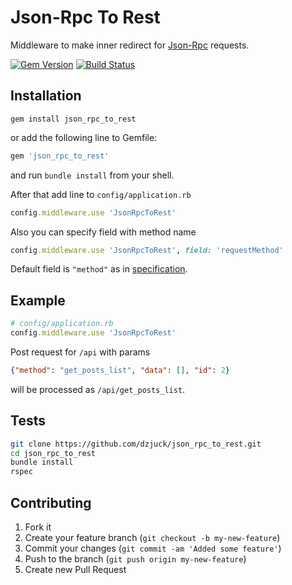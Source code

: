 # Json-Rpc To Rest

Middleware to make inner redirect for [Json-Rpc](http://en.wikipedia.org/wiki/JSON-RPC) requests.

[![Gem Version](https://badge.fury.io/rb/json_rpc_to_rest.png)](http://badge.fury.io/rb/json_rpc_to_rest)
[![Build Status](https://travis-ci.org/dzjuck/json_rpc_to_rest.svg?branch=master)](https://travis-ci.org/dzjuck/json_rpc_to_rest)

## Installation

```shell
gem install json_rpc_to_rest
```

or add the following line to Gemfile:

```ruby
gem 'json_rpc_to_rest'
```

and run `bundle install` from your shell.

After that add line to `config/application.rb`

```ruby
config.middleware.use 'JsonRpcToRest'
```

Also you can specify field with method name

```ruby
config.middleware.use 'JsonRpcToRest', field: 'requestMethod'
```

Default field is `"method"` as in [specification](http://www.jsonrpc.org/specification#request_object).

## Example

```ruby
# config/application.rb
config.middleware.use 'JsonRpcToRest'
```

Post request for `/api` with params
```json
{"method": "get_posts_list", "data": [], "id": 2}
```
will be processed as `/api/get_posts_list`.

## Tests

```bash
git clone https://github.com/dzjuck/json_rpc_to_rest.git
cd json_rpc_to_rest
bundle install
rspec
```

## Contributing

1. Fork it
2. Create your feature branch (`git checkout -b my-new-feature`)
3. Commit your changes (`git commit -am 'Added some feature'`)
4. Push to the branch (`git push origin my-new-feature`)
5. Create new Pull Request
